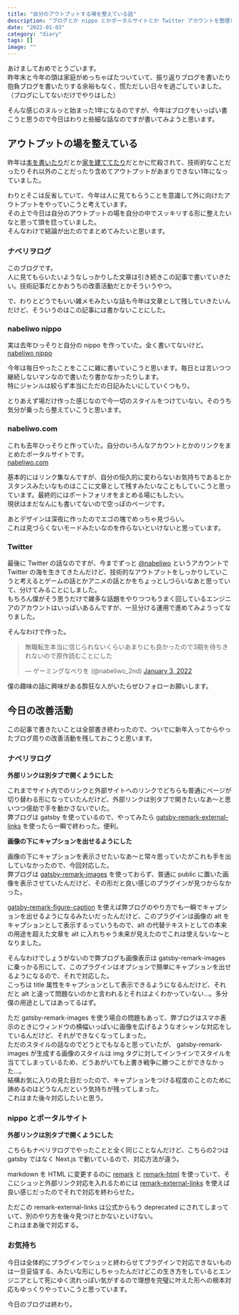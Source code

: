 ```yaml
---
title: "自分のアウトプットする場を整えている話"
description: "ブログとか nippo とかポータルサイトとか Twitter アカウントを整理している話をします。"
date: "2022-01-03"
category: "diary"
tags: []
image: ""
---
```


あけましておめでとうごいます。  
昨年末と今年の頭は家庭がめっちゃばたついていて、振り返りブログを書いたり抱負ブログを書いたりする余裕もなく、慌ただしい日々を過ごしていました。  
（ブログにしてないだけでやりはした）

そんな感じのヌルッと始まった1年になるのですが、今年はブログをいっぱい書こうと思うので今日はわりと些細な話なのですが書いてみようと思います。

## アウトプットの場を整えている

昨年は[本を書いたり](https://twitter.com/nabeliwo/status/1451851501379330048?s=20)だとか[家を建ててたり](/tags/house)だとかに忙殺されて、技術的なことだったりそれ以外のことだったり含めてアウトプットがあまりできない1年になっていました。

わりとそこは反省していて、今年は人に見てもらうことを意識して外に向けたアウトプットをやっていこうと考えています。  
その上で今日は自分のアウトプットの場を自分の中でスッキリする形に整えたいなと思って頭を捻っていました。  
そんなわけで結論が出たのでまとめてみたいと思います。

### ナベリヲログ

このブログです。  
人に見てもらいたいようなしっかりした文章は引き続きこの記事で書いていきたい。技術記事だとかおうちの改善活動だとかそういうやつ。

で、わりとどうでもいい雑メモみたいな話も今年は文章として残していきたいんだけど、そういうのはこの記事には書かないことにした。

### nabeliwo nippo

実は去年ひっそりと自分の nippo を作っていた。全く書いてないけど。  
[nabeliwo nippo](https://nippo.nabeliwo.com/)

今年は毎日やったことをここに雑に書いていこうと思います。毎日とは言いつつ継続しないマンなので書いたり書かなかったりします。  
特にジャンルは絞らず本当にただの日記みたいにしていくつもり。

とりあえず場だけ作った感じなので今一切のスタイルをつけていない。そのうち気分が乗ったら整えていこうと思います。

### nabeliwo.com

これも去年ひっそりと作っていた。自分のいろんなアカウントとかのリンクをまとめたポータルサイトです。  
[nabeliwo.com](https://nabeliwo.com/)

基本的にはリンク集なんですが、自分の恒久的に変わらないお気持ちであるとかスタンスみたいなものはここに文章として残すみたいなこともしていこうと思っています。最終的にはポートフォリオをまとめる場にもしたい。  
現状はまだなんにも書いてないので空っぽのページです。

あとデザインは深夜に作ったのでエゴの塊でめっちゃ見づらい。  
これは見づらくないモードみたいなのを作らないといけないと思っています。

### Twitter

最後に Twitter の話なのですが、今までずっと [@nabeliwo](https://twitter.com/nabeliwo) というアカウントで Twitter の海を生きてきたんだけど、技術的なアウトプットをしっかりしていこうと考えるとゲームの話とかアニメの話とかをちょっとしづらいなあと思っていて、分けてみることにしました。  
もちろん僕がそう思うだけで雑多な話題をやりつつもうまく回しているエンジニアのアカウントはいっぱいあるんですが、一旦分ける運用で進めてみようってなりました。

そんなわけで作った。

<blockquote class="twitter-tweet"><p lang="ja" dir="ltr">無職転生本当に信じられないくらいあまりにも良かったので3期を待ちきれないので原作読むことにした</p>&mdash; ゲーミングなべりを (@nabeliwo_2nd) <a href="https://twitter.com/nabeliwo_2nd/status/1477830096249831428?ref_src=twsrc%5Etfw">January 3, 2022</a></blockquote> <script async src="https://platform.twitter.com/widgets.js" charset="utf-8"></script>

僕の趣味の話に興味がある酔狂な人がいたらぜひフォローお願いします。

## 今日の改善活動

この記事で書きたいことは全部書き終わったので、ついでに新年入ってからやったブログ周りの改善活動を残しておこうと思います。

### ナベリヲログ

**外部リンクは別タブで開くようにした**

これまでサイト内でのリンクと外部サイトへのリンクでどちらも普通にページが切り替わる形になっていたんだけど、外部リンクは別タブで開きたいなあ〜と思いつつ億劫で手を動かさないでいた。  
弊ブログは gatsby を使っているので、やってみたら [gatsby-remark-external-links](https://www.gatsbyjs.com/plugins/gatsby-remark-external-links/) を使ったら一瞬で終わった。便利。

**画像の下にキャプションを出せるようにした**

画像の下にキャプションを表示させたいなあ〜と常々思っていたがこれも手を出していなかったので、今回対応した。  
弊ブログは [gatsby-remark-images](https://www.gatsbyjs.com/plugins/gatsby-remark-images/) を使っておらず、普通に public に置いた画像を表示させていたんだけど、その形だと良い感じのプラグインが見つからなかった。

[gatsby-remark-figure-caption](https://www.gatsbyjs.com/plugins/gatsby-remark-figure-caption/) を使えば弊ブログのやり方でも一瞬でキャプションを出せるようになるみたいだったんだけど、このプラグインは画像の alt をキャプションとして表示するっていうもので、alt の代替テキストとしての本来の用途を超えた文章を alt に入れちゃう未来が見えたのでこれは使えないな〜となりました。

そんなわけでしょうがないので弊ブログも画像表示は gatsby-remark-images に乗っかる形にして、このプラグインはオプションで簡単にキャプションを出せるようになるので、それで対応した。  
こっちは title 属性をキャプションとして表示できるようになるんだけど、それだと alt と違って問題ないのかと言われるとそれはよくわかっていない…。多分僕の用途としてはあってるはず。

ただ gatsby-remark-images を使う場合の問題もあって、弊ブログはスマホ表示のときにウィンドウの横幅いっぱいに画像を広げるようなオシャンな対応をしているんだけど、それができなくなってしまった。  
ただのスタイルの話なのでどうとでもなると思っていたが、 gatsby-remark-images が生成する画像のスタイルは img タグに対してインラインでスタイルを当ててしまっているため、どうあがいても上書き戦争に勝つことができなかった…。  
結構お気に入りの見た目だったので、キャプションをつける程度のことのために諦めるのはどうなんだという気持ちが残ってしまった。  
これはまた後々対応したいと思う。

### nippo とポータルサイト

**外部リンクは別タブで開くようにした**

こちらもナベリヲログでやったことと全く同じことなんだけど、こちらの2つは gatsby ではなく Next.js で動いているので、対応方法が違う。

markdown を HTML に変更するのに [remark](https://github.com/remarkjs/remark) と [remark-html](https://github.com/remarkjs/remark-html) を使っていて、そこにシュッと外部リンク対応を入れるためには [remark-external-links](https://github.com/remarkjs/remark-external-links) を使えば良い感じだったのでそれで対応を終わらせた。

ただこの remark-external-links は公式からもう deprecated にされてしまっていて、別のやり方を後々見つけとかないといけない。  
これはまあ後で対応する。

### お気持ち

今日は全体的にプラグインでシュッと終わらせてプラグインで対応できないものは一旦妥協する、みたいな形にしちゃったんだけどこの生き方をしているとエンジニアとして死にゆく流れっぽい気がするので理想を完璧に叶えた形への根本対応もゆっくりやっていこうと思っています。

今日のブログは終わり。
